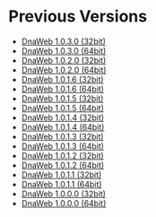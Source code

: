 <h1 id="download">Previous Versions</h1>

<ul>

<li><a href="Releases/DnaWeb-1.0.3.0-Release-x86.msi">DnaWeb 1.0.3.0 (32bit)</a></li>

<li><a href="Releases/DnaWeb-1.0.3.0-Release-x64.msi">DnaWeb 1.0.3.0 (64bit)</a></li>

<li><a href="Releases/DnaWeb-1.0.2.0-Release-x86.msi">DnaWeb 1.0.2.0 (32bit)</a></li>

<li><a href="Releases/DnaWeb-1.0.2.0-Release-x64.msi">DnaWeb 1.0.2.0 (64bit)</a></li>

<li><a href="Releases/DnaWeb-1.0.1.6-Release-x86.msi">DnaWeb 1.0.1.6 (32bit)</a></li>

<li><a href="Releases/DnaWeb-1.0.1.6-Release-x64.msi">DnaWeb 1.0.1.6 (64bit)</a></li>

<li><a href="Releases/DnaWeb-1.0.1.5-Release-x86.msi">DnaWeb 1.0.1.5 (32bit)</a></li>

<li><a href="Releases/DnaWeb-1.0.1.5-Release-x64.msi">DnaWeb 1.0.1.5 (64bit)</a></li>

<li><a href="Releases/DnaWeb-1.0.1.4-Release-x86.msi">DnaWeb 1.0.1.4 (32bit)</a></li>

<li><a href="Releases/DnaWeb-1.0.1.4-Release-x64.msi">DnaWeb 1.0.1.4 (64bit)</a></li>

<li><a href="Releases/DnaWeb-1.0.1.3-Release-x86.msi">DnaWeb 1.0.1.3 (32bit)</a></li>

<li><a href="Releases/DnaWeb-1.0.1.3-Release-x64.msi">DnaWeb 1.0.1.3 (64bit)</a></li>

<li><a href="Releases/DnaWeb-1.0.1.2-Release-x86.msi">DnaWeb 1.0.1.2 (32bit)</a></li>

<li><a href="Releases/DnaWeb-1.0.1.2-Release-x64.msi">DnaWeb 1.0.1.2 (64bit)</a></li>

<li><a href="Releases/DnaWeb-1.0.1.1-Release-x86.msi">DnaWeb 1.0.1.1 (32bit)</a></li>

<li><a href="Releases/DnaWeb-1.0.1.1-Release-x64.msi">DnaWeb 1.0.1.1 (64bit)</a></li>

<li><a href="Releases/DnaWeb-1.0.0.0-Release-x86.msi">DnaWeb 1.0.0.0 (32bit)</a></li>

<li><a href="Releases/DnaWeb-1.0.0.0-Release-x64.msi">DnaWeb 1.0.0.0 (64bit)</a></li>

</ul>

